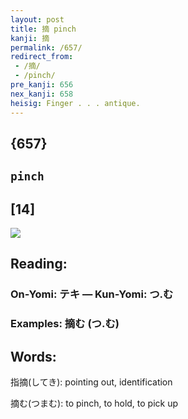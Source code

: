 ```yaml
---
layout: post
title: 摘 pinch
kanji: 摘
permalink: /657/
redirect_from:
 - /摘/
 - /pinch/
pre_kanji: 656
nex_kanji: 658
heisig: Finger . . . antique.
---
```


## {657}

## `pinch`

## [14]

<div class="stroke"><img src="E69198.png" /></div>

## Reading:

### On-Yomi: テキ &mdash; Kun-Yomi: つ.む

### Examples: 摘む (つ.む)

## Words:

指摘(してき): pointing out, identification

摘む(つまむ): to pinch, to hold, to pick up
